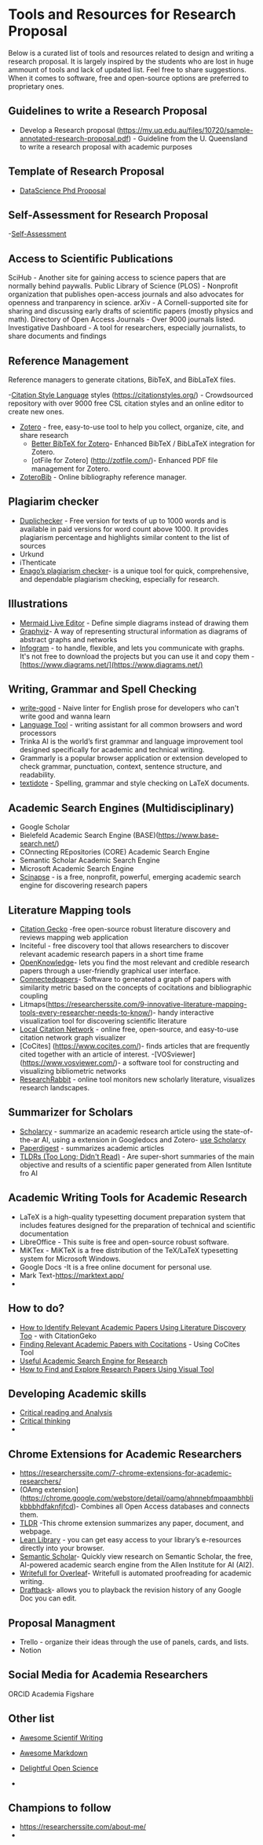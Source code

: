 # Tools and Resources for Research Proposal

Below is a curated list of tools and resources related to design and writing a research proposal.  It is largely inspired by the students who are lost in huge ammount of tools and lack of updated list. Feel free to share suggestions. When it comes to software, free and open-source options are preferred to proprietary ones.

## Guidelines to write a Research Proposal
- Develop a Research proposal (https://my.uq.edu.au/files/10720/sample-annotated-research-proposal.pdf) - Guideline from the U. Queensland to write a research proposal with academic purposes



## Template of Research Proposal
- [DataScience Phd Proposal]( https://data-science-group.github.io/PhdProposalMQ.pdf)


## Self-Assessment for Research Proposal
-[Self-Assessment]( http://ppmj.org.pk/index.php/ppmj/article/view/349/217)


## Access to Scientific Publications
SciHub - Another site for gaining access to science papers that are normally behind paywalls.
Public Library of Science (PLOS) - Nonprofit organization that publishes open-access journals and also advocates for openness and tranparency in science.
arXiv - A Cornell-supported site for sharing and discussing early drafts of scientific papers (mostly physics and math).
Directory of Open Access Journals - Over 9000 journals listed.
Investigative Dashboard - A tool for researchers, especially journalists, to share documents and findings

## Reference Management 
Reference managers to generate citations, BibTeX, and BibLaTeX files.

-[Citation Style Language](CSL) styles (https://citationstyles.org/) - Crowdsourced repository with over 9000 free CSL citation styles and an online editor to create new ones.
- [Zotero](https://www.zotero.org/) - free, easy-to-use tool to help you collect, organize, cite, and share research
  - [Better BibTeX for Zotero](https://retorque.re/zotero-better-bibtex/)- Enhanced BibTeX / BibLaTeX integration for Zotero.
  - [otFile for Zotero] (http://zotfile.com/)- Enhanced PDF file management for Zotero.
- [ZoteroBib](https://zbib.org/) - Online bibliography reference manager.


## Plagiarim checker
- [Duplichecker](https://www.duplichecker.com/) - Free version for texts of up to 1000 words and is available in paid versions for word count above 1000. It provides plagiarism percentage and highlights similar content to the list of sources
- Urkund
- iThenticate 
- [Enago’s plagiarism checker](https://www.enago.com/plagiarism-checker/)- is a unique tool for quick, comprehensive, and dependable plagiarism checking, especially for research.

## Illustrations
- [Mermaid Live Editor](https://mermaid-js.github.io/mermaid-live-editor/edit#pako:eNpt0M9qAjEQBvBXmc7V3RfYg1KooEJPXnMZkk83kD-aJsgivnuzm5VeOqdJ5vcNJE_W0YAH_sG9IGh8Wbkm8SpQrW8kN4V-u92c4hgGOsC5SHPf0RgfJAk0xbJr-tNZjT_cmJYwExohiTxWOs_6SvslUxfblu7ouCQWXWMf__MjXQBH1wTJK3kXd-yRvFhTH_WcZ4rzCA_FQ20NLlJcVqzCq9JyM5KxNzbHxENOBR1LyfE8Bf0-N7P-S7t8_QKiKGLr) - Define simple diagrams instead of drawing them
- [Graphviz](https://graphviz.org/)- A way of representing structural information as diagrams of abstract graphs and networks
- [Infogram](https://infogram.com/app/#/library) - to handle, flexible, and lets you communicate with graphs. It's not free to download the projects but you can use it and copy them
-[https://www.diagrams.net/](https://www.diagrams.net/)


## Writing, Grammar and Spell Checking 
- [write-good](https://github.com/btford/write-good) - Naive linter for English prose for developers who can't write good and wanna learn 
- [Language Tool](https://languagetool.org/) - writing assistant for all common browsers and word processors
- Trinka AI is the world’s first grammar and language improvement tool designed specifically for academic and technical writing.
- Grammarly is a popular browser application or extension developed to check grammar, punctuation, context, sentence structure, and readability.
- [textidote](https://sylvainhalle.github.io/textidote/) - Spelling, grammar and style checking on LaTeX documents.

## Academic Search Engines (Multidisciplinary)
- Google Scholar 
- Bielefeld Academic Search Engine (BASE)(https://www.base-search.net/)
- COnnecting REpositories (CORE) Academic Search Engine
- Semantic Scholar Academic Search Engine
- Microsoft Academic Search Engine
- [Scinapse](https://www.scinapse.io/) - is a free, nonprofit, powerful, emerging academic search engine for discovering research papers

## Literature Mapping tools 
- [Citation Gecko](https://github.com/CitationGecko) -free open-source robust literature discovery and reviews mapping web application
- Inciteful - free discovery tool that allows researchers to discover relevant academic research papers in a short time frame
- [OpenKnowledge](https://openknowledgemaps.org/)- lets you find the most relevant and credible research papers through a user-friendly graphical user interface.
-  [Connectedpapers](https://www.connectedpapers.com/)- Software to generated a graph of papers with similarity metric based on the concepts of cocitations and bibliographic coupling
-  Litmaps(https://researcherssite.com/9-innovative-literature-mapping-tools-every-researcher-needs-to-know/)- handy interactive visualization tool for discovering scientific literature
- [Local Citation Network](https://github.com/timwoelfle/Local-Citation-Network) - online free, open-source, and easy-to-use citation network graph visualizer
- [CoCites] (https://www.cocites.com/)- finds articles that are frequently cited together with an article of interest.
-[VOSviewer] (https://www.vosviewer.com/)- a software tool for constructing and visualizing bibliometric networks
- [ResearchRabbit](https://www.researchrabbit.ai/) - online tool monitors new scholarly literature, visualizes research landscapes. 

## Summarizer for Scholars
- [Scholarcy](https://www.scholarcy.com/) -  summarize an academic research article using the state-of-the-ar AI, using a extension in Googledocs and Zotero- [use Scholarcy](https://researcherssite.com/how-to-summarize-a-research-article-academic/)
- [Paperdigest](https://www.paper-digest.com/) - summarizes academic articles
- [TLDRs (Too Long; Didn't Read)](https://scitldr.apps.allenai.org/) - Are super-short summaries of the main objective and results of a scientific paper generated from Allen Isntitute fro AI

## Academic Writing Tools for Academic Research 
- LaTeX is a high-quality typesetting document preparation system that includes features designed for the preparation of technical and scientific documentation
- LibreOffice - This suite is free and open-source robust software.
- MiKTex - MiKTeX is a free distribution of the TeX/LaTeX typesetting system for Microsoft Windows.
- Google Docs -It is a free online document for personal use. 
- Mark Text-https://marktext.app/
- 

## How to do?
- [How to Identify Relevant Academic Papers Using Literature Discovery Too](https://researcherssite.com/how-to-identify-relevant-academic-papers-using-literature-discovery-tool/) - with CitationGeko
- [Finding Relevant Academic Papers with Cocitations](https://researcherssite.com/finding-relevant-academic-papers-with-cocitations-cocites-tool/) - Using CoCites Tool
- [Useful Academic Search Engine for Research](https://researcherssite.com/useful-academic-search-engine-for-research/)
- [How to Find and Explore Research Papers Using Visual Tool](https://researcherssite.com/how-to-find-and-explore-research-papers-using-visual-tool/)


## Developing Academic skills 
- [Critical reading and Analysis]( https://my.uq.edu.au/information-and-services/student-support/study-skills/general-study-skills/critical-reading-and-analysis)
- [Critical thinking](https://www.student.unsw.edu.au/critical-thinking)
- 

## Chrome Extensions for Academic Researchers
- https://researcherssite.com/7-chrome-extensions-for-academic-researchers/
-  (OAmg extension](https://chrome.google.com/webstore/detail/oamg/ahnnebfmpaambhblikbbbhdfaknfjfcd)- Combines all Open Access databases and connects them.
- [TLDR](https://chrome.google.com/webstore/detail/tldr-this-free-automatic/jjmnbidkmmabkalampbilajnheeokpoj) -This chrome extension summarizes any paper, document, and webpage.
- [Lean Library](https://chrome.google.com/webstore/detail/lean-library/hghakoefmnkhamdhenpbogkeopjlkpoa) - you can get easy access to your library’s e-resources directly into your browser.
- [Semantic Scholar](https://chrome.google.com/webstore/detail/semantic-scholar/kboocjlbbkedggcpllfoigfnhieejebk)- Quickly view research on Semantic Scholar, the free, AI-powered academic search engine from the Allen Institute for AI (AI2).
- [Writefull for Overleaf](https://chrome.google.com/webstore/detail/writefull-for-overleaf/edhnemgfcihjcpfhkoiiejgedkbefnhg?hl=en)- Writefull is automated proofreading for academic writing. 
- [Draftback](https://chrome.google.com/webstore/detail/draftback/nnajoiemfpldioamchanognpjmocgkbg)-  allows you to playback the revision history of any Google Doc you can edit. 

## Proposal Managment 
- Trello - organize their ideas through the use of panels, cards, and lists.
- Notion 

## Social Media for Academia Researchers
ORCID
Academia
Figshare


## Other list
- [Awesome Scientif Writing](https://github.com/writing-resources/awesome-scientific-writing#readme)
- [Awesome Markdown](https://github.com/BubuAnabelas/awesome-markdown/#readme)
- [Delightful Open Science](https://codeberg.org/teaserbot-labs/delightful-open-science)

-  
## Champions to follow 
- https://researcherssite.com/about-me/
- 
